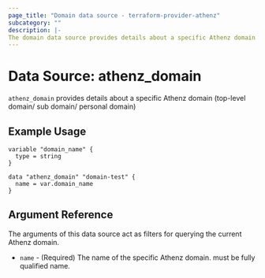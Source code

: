 ```yaml
---
page_title: "Domain data source - terraform-provider-athenz"
subcategory: ""
description: |-
The domain data source provides details about a specific Athenz domain.
---
```


# Data Source: athenz_domain

`athenz_domain` provides details about a specific Athenz domain (top-level domain/ sub domain/ personal domain)

## Example Usage

```hcl
variable "domain_name" {
  type = string
}

data "athenz_domain" "domain-test" {
  name = var.domain_name
}
```

## Argument Reference

The arguments of this data source act as filters for querying the current Athenz domain.

- `name` - (Required) The name of the specific Athenz domain. must be fully qualified name.
